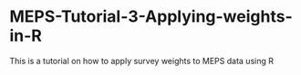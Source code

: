 # MEPS-Tutorial-3-Applying-weights-in-R
This is a tutorial on how to apply survey weights to MEPS data using R
